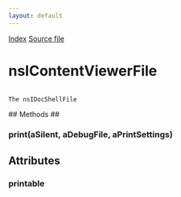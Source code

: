 ```yaml
---
layout: default
---
```

<div id='links'><a href="../index.html">Index</a>
<a href="http://dxr.mozilla.org/mozilla-central/source/docshell/base/nsIContentViewerFile.idl">Source file</a>
</div>

# nsIContentViewerFile #
<code>  
The nsIDocShellFile      
  
</code>
## Methods ##

### print(aSilent, aDebugFile, aPrintSettings) ###

## Attributes ##

### printable ###
